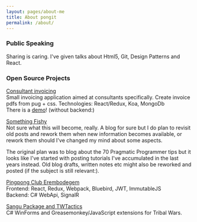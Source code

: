 ```yaml
---
layout: pages/about-me
title: About pongit
permalink: /about/
---
```


### Public Speaking

Sharing is caring. I've given talks about Html5, Git, Design Patterns and React.


### Open Source Projects

[Consultant invoicing][project-confac]  
Small invoicing application aimed at consultants specifically. Create invoice pdfs from pug + css.
Technologies: React/Redux, Koa, MongoDb  
There is a [demo][confac-demo]! (without backend:)

[Something Fishy][project-bliki]  
Not sure what this will become, really. A blog for sure but I do plan to revisit old posts and rework them
when new information becomes available, or rework them should I've changed my mind about some aspects.  

The original plan was to blog about the 70 Pragmatic Programmer tips but it looks like I've started with posting
tutorials I've accumulated in the last years instead. Old blog drafts, written notes etc might also be reworked and posted
(if the subject is still relevant:).


[Pingpong Club Erembodegem][project-ttc]  
Frontend: React, Redux, Webpack, Bluebird, JWT, ImmutableJS  
Backend: C# WebApi, SignalR  


[Sangu Package and TWTactics][project-sangu]  
C# WinForms and Greasemonkey/JavaScript extensions for Tribal Wars.

[project-sangu]: http://sangu.be
[project-ttc]: http://ttc-erembodegem.be
[project-bliki]: https://github.com/be-pongit/be-pongit.github.io
[project-confac]: https://github.com/be-pongit/confac-front
[confac-demo]: https://be-pongit.github.io/assets/confac-demo/index.html
